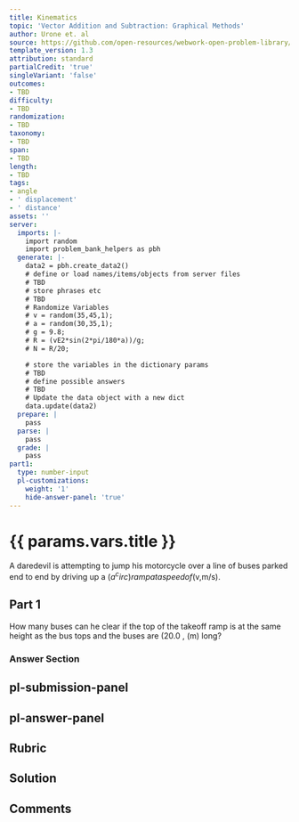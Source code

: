 ```yaml
---
title: Kinematics
topic: 'Vector Addition and Subtraction: Graphical Methods'
author: Urone et. al
source: https://github.com/open-resources/webwork-open-problem-library/tree/master/Contrib/BrockPhysics/College_Physics_Urone/3.Two_Dimensional_Kinematics/Projectile_Motion/NU_U17-03-04-010.pg
template_version: 1.3
attribution: standard
partialCredit: 'true'
singleVariant: 'false'
outcomes:
- TBD
difficulty:
- TBD
randomization:
- TBD
taxonomy:
- TBD
span:
- TBD
length:
- TBD
tags:
- angle
- ' displacement'
- ' distance'
assets: ''
server:
  imports: |-
    import random
    import problem_bank_helpers as pbh
  generate: |-
    data2 = pbh.create_data2()
    # define or load names/items/objects from server files
    # TBD
    # store phrases etc
    # TBD
    # Randomize Variables
    # v = random(35,45,1);
    # a = random(30,35,1);
    # g = 9.8;
    # R = (vE2*sin(2*pi/180*a))/g;
    # N = R/20;

    # store the variables in the dictionary params
    # TBD
    # define possible answers
    # TBD
    # Update the data object with a new dict
    data.update(data2)
  prepare: |
    pass
  parse: |
    pass
  grade: |
    pass
part1:
  type: number-input
  pl-customizations:
    weight: '1'
    hide-answer-panel: 'true'
---
```


# {{ params.vars.title }} 


A daredevil is attempting to jump his motorcycle over a line of buses parked end to end by driving up a   ($a^circ) ramp at a speed of ($v,m/s).

## Part 1 
How many buses can he clear if the top of the takeoff ramp is at the same height as the bus tops and the buses are (20.0 , (m) long? 


 ### Answer Section


## pl-submission-panel 


## pl-answer-panel 


## Rubric 


## Solution 


## Comments 


